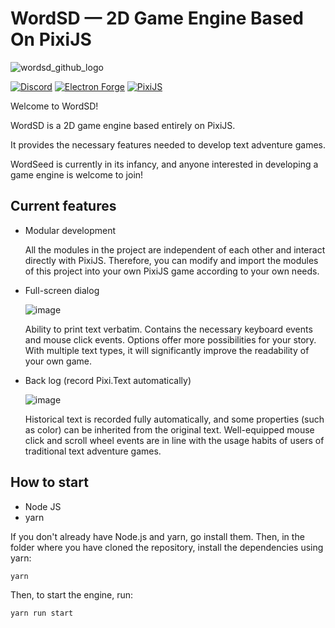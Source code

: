 # WordSD — 2D Game Engine Based On PixiJS

![wordsd_github_logo](https://github.com/labiker/WordSD/assets/49630998/12ad2a25-e914-4c31-9dfe-91ad8c2d5b1f)

[![Discord](https://badgen.net/badge/icon/discord?icon=discord&label)](https://discord.gg/xVVk5hdkXK)
[![Electron Forge](https://badgen.net/badge/Electron%20Forge/6.3.0/green?icon=https://www.electronjs.org/assets/img/logo.svg)](https://www.electronforge.io/config/configuration)
[![PixiJS](https://badgen.net/badge/PixiJS/7.3.0/green)](https://pixijs.download/v7.3.0/docs/index.html)

Welcome to WordSD!

WordSD is a 2D game engine based entirely on PixiJS.

It provides the necessary features needed to develop text adventure games.

WordSeed is currently in its infancy, and anyone interested in developing a game engine is welcome to join!

## Current features

- Modular development

  All the modules in the project are independent of each other and interact directly with PixiJS. Therefore, you can modify and import the modules of this project into your own PixiJS game according to your own needs.

- Full-screen dialog

  ![image](https://github.com/labiker/WordSD/assets/49630998/3574149f-c919-4025-8e6d-dc40790f35dd)

  Ability to print text verbatim. Contains the necessary keyboard events and mouse click events. Options offer more possibilities for your story. With multiple text types, it will significantly improve the readability of your own game.

- Back log (record Pixi.Text automatically)

  ![image](https://github.com/labiker/WordSD/assets/49630998/2cfac082-7308-47f0-81a3-9e65e021c434)

  Historical text is recorded fully automatically, and some properties (such as color) can be inherited from the original text. Well-equipped mouse click and scroll wheel events are in line with the usage habits of users of traditional text adventure games.

## How to start

- Node JS
- yarn

If you don't already have Node.js and yarn, go install them. Then, in the folder where you have cloned the repository, install the dependencies using yarn:

```sh
yarn
```

Then, to start the engine, run:

```sh
yarn run start
```
